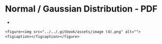 # Normal / Gaussian Distribution - PDF

*

    <figure><img src="../../.gitbook/assets/image (4).png" alt=""><figcaption></figcaption></figure>
